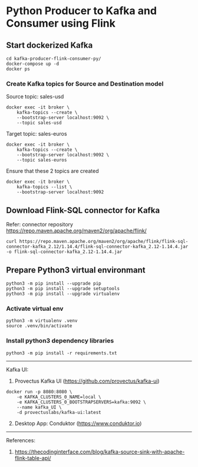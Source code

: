 # Python Producer to Kafka and Consumer using Flink

## Start dockerized Kafka
```
cd kafka-producer-flink-consumer-py/
docker-compose up -d
docker ps
```

### Create Kafka topics for Source and Destination model
Source topic: sales-usd
```
docker exec -it broker \
    kafka-topics --create \
    --bootstrap-server localhost:9092 \
    --topic sales-usd
```

Target topic: sales-euros
```
docker exec -it broker \
    kafka-topics --create \
    --bootstrap-server localhost:9092 \
    --topic sales-euros
```

Ensure that these 2 topics are created
```
docker exec -it broker \
    kafka-topics --list \
    --bootstrap-server localhost:9092
```

## Download Flink-SQL connector for Kafka 
Refer: connector repository https://repo.maven.apache.org/maven2/org/apache/flink/
```
curl https://repo.maven.apache.org/maven2/org/apache/flink/flink-sql-connector-kafka_2.12/1.14.4/flink-sql-connector-kafka_2.12-1.14.4.jar -o flink-sql-connector-kafka_2.12-1.14.4.jar
```

## Prepare Python3 virtual environmant
```
python3 -m pip install --upgrade pip
python3 -m pip install --upgrade setuptools
python3 -m pip install --upgrade virtualenv
```

### Activate virtual env
```
python3 -m virtualenv .venv
source .venv/bin/activate
```

### Install python3 dependency libraries
```
python3 -m pip install -r requirements.txt
```

----

Kafka UI:
1. Provectus Kafka UI (https://github.com/provectus/kafka-ui)
```
docker run -p 8080:8080 \
	-e KAFKA_CLUSTERS_0_NAME=local \
	-e KAFKA_CLUSTERS_0_BOOTSTRAPSERVERS=kafka:9092 \
    --name kafka_UI \
	-d provectuslabs/kafka-ui:latest
```
2. Desktop App: Conduktor (https://www.conduktor.io)

----

References:
1. https://thecodinginterface.com/blog/kafka-source-sink-with-apache-flink-table-api/
